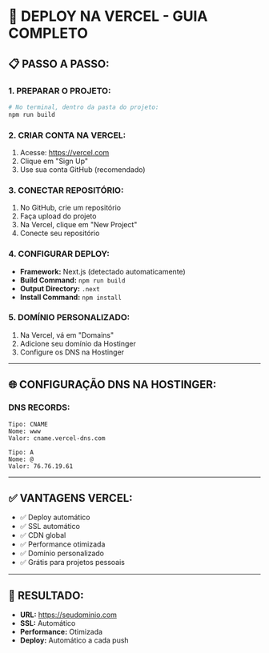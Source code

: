 # 🚀 DEPLOY NA VERCEL - GUIA COMPLETO

## 📋 **PASSO A PASSO:**

### **1. PREPARAR O PROJETO:**
```bash
# No terminal, dentro da pasta do projeto:
npm run build
```

### **2. CRIAR CONTA NA VERCEL:**
1. Acesse: https://vercel.com
2. Clique em "Sign Up"
3. Use sua conta GitHub (recomendado)

### **3. CONECTAR REPOSITÓRIO:**
1. No GitHub, crie um repositório
2. Faça upload do projeto
3. Na Vercel, clique em "New Project"
4. Conecte seu repositório

### **4. CONFIGURAR DEPLOY:**
- **Framework:** Next.js (detectado automaticamente)
- **Build Command:** `npm run build`
- **Output Directory:** `.next`
- **Install Command:** `npm install`

### **5. DOMÍNIO PERSONALIZADO:**
1. Na Vercel, vá em "Domains"
2. Adicione seu domínio da Hostinger
3. Configure os DNS na Hostinger

---

## 🌐 **CONFIGURAÇÃO DNS NA HOSTINGER:**

### **DNS RECORDS:**
```
Tipo: CNAME
Nome: www
Valor: cname.vercel-dns.com

Tipo: A
Nome: @
Valor: 76.76.19.61
```

---

## ✅ **VANTAGENS VERCEL:**
- ✅ Deploy automático
- ✅ SSL automático
- ✅ CDN global
- ✅ Performance otimizada
- ✅ Domínio personalizado
- ✅ Grátis para projetos pessoais

---

## 🎯 **RESULTADO:**
- **URL:** https://seudominio.com
- **SSL:** Automático
- **Performance:** Otimizada
- **Deploy:** Automático a cada push

